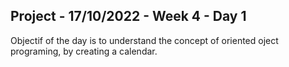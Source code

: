## Project - 17/10/2022 - Week 4 - Day 1

Objectif of the day is to understand the concept of oriented oject programing, by creating a calendar.
